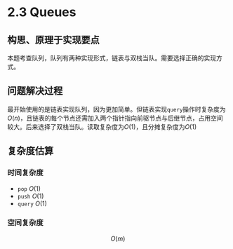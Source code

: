 # 2.3 Queues

## 构思、原理于实现要点

本题考查队列，队列有两种实现形式，链表与双栈当队。需要选择正确的实现方式。

## 问题解决过程

最开始使用的是链表实现队列，因为更加简单。但链表实现`query`操作时复杂度为$O(n)$，且链表的每个节点还需加入两个指针指向前驱节点与后继节点，占用空间较大。后来选择了双栈当队。读取复杂度为$O(1)$，且分摊复杂度为$O(1)$

## 复杂度估算

### 时间复杂度

- `pop` $O(1)$
- `push` $O(1)$
- `query` $O(1)$

### 空间复杂度

$$O(m)$$